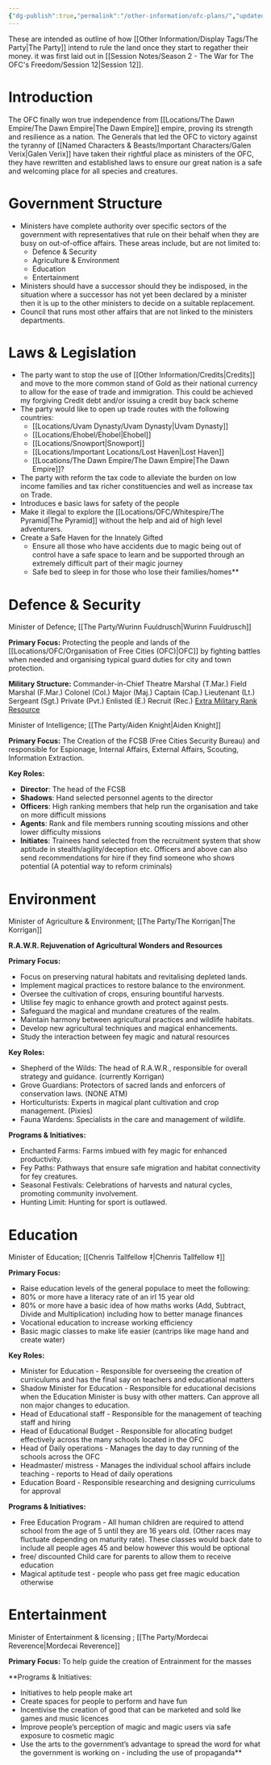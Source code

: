 ```yaml
---
{"dg-publish":true,"permalink":"/other-information/ofc-plans/","updated":"2025-03-01T21:15:25.092+00:00"}
---
```


These are intended as outline of how [[Other Information/Display Tags/The Party\|The Party]] intend to rule the land once they start to regather their money. it was first laid out in [[Session Notes/Season 2 - The War for The OFC's Freedom/Session 12\|Session 12]].

# Introduction
The OFC finally won true independence from [[Locations/The Dawn Empire/The Dawn Empire\|The Dawn Empire]] empire, proving its strength and resilience as a nation. The Generals that led the OFC to victory against the tyranny of [[Named Characters & Beasts/Important Characters/Galen Verix\|Galen Verix]] have taken their rightful place as ministers of the OFC, they have rewritten and established laws to ensure our great nation is a safe and welcoming place for all species and creatures.

# Government Structure 
- Ministers have complete authority over specific sectors of the government with representatives that rule on their behalf when they are busy on out-of-office affairs. These areas include, but are not limited to:
	- Defence & Security 
	- Agriculture & Environment
	- Education
	- Entertainment 
- Ministers should have a successor should they be indisposed, in the situation where a successor has not yet been declared by a minister then it is up to the other ministers to decide on a suitable replacement.
- Council that runs most other affairs that are not linked to the ministers departments.

# Laws & Legislation 
- The party want to stop the use of [[Other Information/Credits\|Credits]] and move to the more common stand of Gold as their national currency to allow for the ease of trade and immigration. This could be achieved my forgiving Credit debt and/or issuing a credit buy back scheme 
- The party would like to open up trade routes with the following countries:
	- [[Locations/Uvam Dynasty/Uvam Dynasty\|Uvam Dynasty]]
	- [[Locations/Ehobel/Ehobel\|Ehobel]]
	- [[Locations/Snowport\|Snowport]]
	- [[Locations/Important Locations/Lost Haven\|Lost Haven]]
	- [[Locations/The Dawn Empire/The Dawn Empire\|The Dawn Empire]]?
- The party with reform the tax code to alleviate the burden on low income families and tax richer constituencies and well as increase tax on Trade.
- Introduces e basic laws for safety of the people
- Make it illegal to explore the [[Locations/OFC/Whitespire/The Pyramid\|The Pyramid]] without the help and aid of high level adventurers.
- Create a Safe Haven for the Innately Gifted
	- Ensure all those who have accidents due to magic being out of control have a safe space to learn and be supported through an extremely difficult part of their magic journey
    - Safe bed to sleep in for those who lose their families/homes**

# Defence & Security
Minister of Defence; [[The Party/Wurinn Fuuldrusch\|Wurinn Fuuldrusch]]

**Primary Focus:** Protecting the people and lands of the [[Locations/OFC/Organisation of Free Cities (OFC)\|OFC]] by fighting battles when needed and organising typical guard duties for city and town protection. 

**Military Structure:**
	Commander-in-Chief
	Theatre Marshal (T.Mar.)
	Field Marshal (F.Mar.)
	Colonel (Col.)
	Major (Maj.)
	Captain (Cap.)
	Lieutenant (Lt.)
	Sergeant (Sgt.)
	Private (Pvt.)
	Enlisted (E.)
	Recruit (Rec.)
		[Extra Military Rank Resource](https://www.reddit.com/r/worldbuilding/comments/4p4nkw/fictional_military_ranks/)

Minister of Intelligence; [[The Party/Aiden Knight\|Aiden Knight]] 

**Primary Focus:** The Creation of the FCSB (Free Cities Security Bureau) and responsible for Espionage, Internal Affairs, External Affairs, Scouting, Information Extraction.

**Key Roles:**
- **Director**: The head of the FCSB 
- **Shadows**: Hand selected personnel agents to the director
- **Officers**: High ranking members that help run the organisation and take on more difficult missions 
- **Agents**: Rank and file members running scouting missions and other lower difficulty missions
- **Initiates**: Trainees hand selected from the recruitment system that show aptitude in stealth/agility/deception etc. Officers and above can also send recommendations for hire if they find someone who shows potential (A potential way to reform criminals)

# Environment 
Minister of Agriculture & Environment; [[The Party/The Korrigan\|The Korrigan]] 

**R.A.W.R. Rejuvenation of Agricultural Wonders and Resources**

**Primary Focus:**
- Focus on preserving natural habitats and revitalising depleted lands.
- Implement magical practices to restore balance to the environment.
- Oversee the cultivation of crops, ensuring bountiful harvests.
- Utilise fey magic to enhance growth and protect against pests.
- Safeguard the magical and mundane creatures of the realm.
- Maintain harmony between agricultural practices and wildlife habitats.
- Develop new agricultural techniques and magical enhancements.
- Study the interaction between fey magic and natural resources

**Key Roles:**
- Shepherd of the Wilds: The head of R.A.W.R., responsible for overall strategy and guidance. (currently Korrigan)
- Grove Guardians: Protectors of sacred lands and enforcers of conservation laws. (NONE ATM)
- Horticulturists: Experts in magical plant cultivation and crop management. (Pixies)
- Fauna Wardens: Specialists in the care and management of wildlife.

**Programs & Initiatives:**
- Enchanted Farms: Farms imbued with fey magic for enhanced productivity.
- Fey Paths: Pathways that ensure safe migration and habitat connectivity for fey creatures.
- Seasonal Festivals: Celebrations of harvests and natural cycles, promoting community involvement.
- Hunting Limit: Hunting for sport is outlawed.

# Education 
Minister of Education; [[Chenris Tallfellow ‡\|Chenris Tallfellow ‡]]

**Primary Focus:**
- Raise education levels of the general populace to meet the following:
- 80% or more have a literacy rate of an irl 15 year old 
- 80% or more have a basic idea of how maths works (Add, Subtract, Divide and Multiplication) including how to better manage finances 
- Vocational education to increase working efficiency
- Basic magic classes to make life easier (cantrips like mage hand and create water) 

**Key Roles:**
- Minister for Education - Responsible for overseeing the creation of curriculums and has the final say on teachers and educational matters 
- Shadow Minister for Education - Responsible for educational decisions when the Education Minister is busy with other matters. Can approve all non major changes to education. 
- Head of Educational staff - Responsible for the management of teaching staff and hiring 
- Head of Educational Budget - Responsible for allocating budget effectively across the many schools located in the OFC
- Head of Daily operations - Manages the day to day running of the schools across the OFC
- Headmaster/ mistress - Manages the individual school affairs include teaching - reports to Head of daily operations 
- Education Board - Responsible researching and designing curriculums for approval 

**Programs & Initiatives:**
- Free Education Program - All human children are required to attend school from the age of 5 until they are 16 years old. (Other races may fluctuate depending on maturity rate). These classes would back date to include all people ages 45 and below however this would be optional 
- free/ discounted Child care for parents to allow them to receive education 
- Magical aptitude test - people who pass get free magic education otherwise

# Entertainment
Minister of Entertainment & licensing ; [[The Party/Mordecai Reverence\|Mordecai Reverence]]

**Primary Focus:** To help guide the creation of Entrainment for the masses

**Programs & Initiatives:
- Initiatives to help people make art
- Create spaces for people to perform and have fun 
- Incentivise the creation of good that can be marketed and sold Ike games and music licences 
- Improve people’s perception of magic and magic users via safe exposure to cosmetic magic
- Use the arts to the government’s advantage to spread the word for what the government is working on - including the use of propaganda**